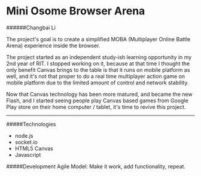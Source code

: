 # Mini Osome Browser Arena

######Changbai Li


The project's goal is to create a simplified MOBA (Multiplayer Online Battle Arena) experience inside the browser.

The project started as an independent study-ish learning opportunity in my 2nd year of RIT. I stopped working on it, because at that time I thought the only benefit Canvas brings to the table is that it runs on mobile platform as well, and it's not that proper to do a real time multiplayer action game on mobile platform due to the limited amount of control and network stability.

Now that Canvas technology has been more matured, and became the new Flash, and I started seeing people play Canvas based games from Google Play store on their home computer / tablet, it's time to revive this project.

_________________


#####Technologies 
- node.js
- socket.io
- HTML5 Canvas
- Javascript

#####Development
Agile Model: Make it work, add functionality, repeat.
